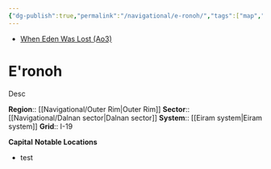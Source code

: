 ```yaml
---
{"dg-publish":true,"permalink":"/navigational/e-ronoh/","tags":["map","planet","outerrim","dalnan","unfinished"]}
---
```


- [When Eden Was Lost (Ao3)](https://archiveofourown.org/works/19334440/chapters/45992584)
# E'ronoh
Desc

**Region**::  [[Navigational/Outer Rim\|Outer Rim]]
**Sector**::  [[Navigational/Dalnan sector\|Dalnan sector]]
**System**::  [[Eiram system\|Eiram system]]
**Grid**::  I-19

**Capital**
**Notable Locations**
- test
